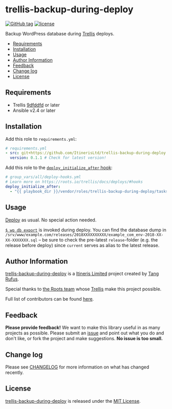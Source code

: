 # trellis-backup-during-deploy

[![GitHub tag](https://img.shields.io/github/tag/ItinerisLtd/trellis-backup-during-deploy.svg)](https://github.com/ItinerisLtd/trellis-backup-during-deploy/tags)
[![license](https://img.shields.io/github/license/ItinerisLtd/trellis-backup-during-deploy.svg)](https://github.com/ItinerisLtd/trellis-backup-during-deploy/blob/master/LICENSE)

Backup WordPress database during [Trellis](https://github.com/roots/trellis) deploys.

<!-- START doctoc generated TOC please keep comment here to allow auto update -->
<!-- DON'T EDIT THIS SECTION, INSTEAD RE-RUN doctoc TO UPDATE -->


- [Requirements](#requirements)
- [Installation](#installation)
- [Usage](#usage)
- [Author Information](#author-information)
- [Feedback](#feedback)
- [Change log](#change-log)
- [License](#license)

<!-- END doctoc generated TOC please keep comment here to allow auto update -->

## Requirements

- Trellis [9dfddfd](https://github.com/roots/trellis/commit/9dfddfd0d5f7d10886d2f434c02d3bd23edb8684) or later
- Ansible v2.4 or later


## Installation

Add this role to `requirements.yml`:

```yaml
# requirements.yml
- src: git+https://github.com/ItinerisLtd/trellis-backup-during-deploy.git
  version: 0.1.1 # Check for latest version!
```

Add this role to the [`deploy_initialize_after` hook](https://roots.io/trellis/docs/deploys/#hooks):
```yaml
# group_vars/all/deploy-hooks.yml
# Learn more on https://roots.io/trellis/docs/deploys/#hooks
deploy_initialize_after:
  - "{{ playbook_dir }}/vendor/roles/trellis-backup-during-deploy/tasks/main.yml"
```

## Usage

[Deploy](https://roots.io/trellis/docs/deploys/#example) as usual. No special action needed.

[`$ wp db export`](https://developer.wordpress.org/cli/commands/db/export/) is invoked during deploy. You can find the database dump in `/srv/www/example.com/releases/2018XXXXXXXXXX/example_com_env-2018-XX-XX-XXXXXXX.sql` – be sure to check the pre-latest `release`-folder (e.g. the release before deploy) since `current` serves as alias to the latest release.

## Author Information

[trellis-backup-during-deploy](https://github.com/ItinerisLtd/trellis-backup-during-deploy) is a [Itineris Limited](https://www.itineris.co.uk/) project created by [Tang Rufus](https://typist.tech).

Special thanks to [the Roots team](https://roots.io/about/) whose [Trellis](https://github.com/roots/trellis) make this project possible.

Full list of contributors can be found [here](https://github.com/ItinerisLtd/trellis-backup-during-deploy/graphs/contributors).

## Feedback

**Please provide feedback!** We want to make this library useful in as many projects as possible.
Please submit an [issue](https://github.com/ItinerisLtd/trellis-backup-during-deploy/issues/new) and point out what you do and don't like, or fork the project and make suggestions.
**No issue is too small.**

## Change log

Please see [CHANGELOG](./CHANGELOG.md) for more information on what has changed recently.

## License

[trellis-backup-during-deploy](https://github.com/ItinerisLtd/trellis-backup-during-deploy) is released under the [MIT License](https://opensource.org/licenses/MIT).
